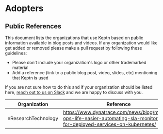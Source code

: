 # Adopters

## Public References

This document lists the organizations that use Keptn based on public information available in blog posts and videos. 
If any organization would like get added or removed please make a pull request by following these guidelines:

* Please don't include your organization's logo or other trademarked material
* Add a reference (link to a public blog post, video, slides, etc) mentioning that Keptn is used

If you are not sure how to do this and if your organization should be listed here, [reach out to us on Slack](https://join.slack.com/t/keptn/shared_invite/enQtNTUxMTQ1MzgzMzUxLWMzNmM1NDc4MmE0MmQ0MDgwYzMzMDc4NjM5ODk0ZmFjNTE2YzlkMGE4NGU5MWUxODY1NTBjNjNmNmI1NWQ1NGY) and we are happy to discuss with you.

| Organization          | Reference                                                                        |
|-----------------------|----------------------------------------------------------------------------------|
| eResearchTechnology   | https://www.dynatrace.com/news/blog/making-ops-life-easier-automating-sla-monitoring-for-deployed-services-on-kubernetes/ |

